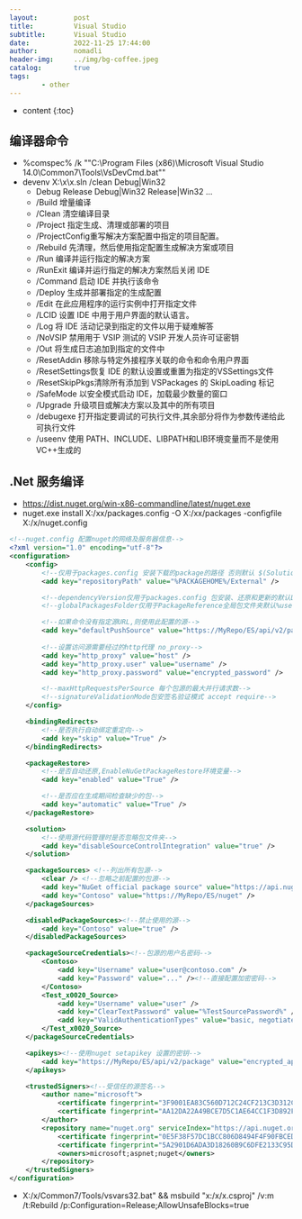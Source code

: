```yaml
---
layout:         post
title:          Visual Studio
subtitle:       Visual Studio
date:           2022-11-25 17:44:00
author:         nomadli
header-img:     ../img/bg-coffee.jpeg
catalog:        true
tags:
        - other
---
```


* content
{:toc}

## 编译器命令
- %comspec% /k ""C:\Program Files (x86)\Microsoft Visual Studio 14.0\Common7\Tools\VsDevCmd.bat""
- devenv X:\x\x.sln /clean Debug|Win32
    - Debug Release Debug|Win32 Release|Win32 ...
    - /Build        增量编译
    - /Clean        清空编译目录
    - /Project      指定生成、清理或部署的项目
    - /ProjectConfig重写解决方案配置中指定的项目配置。
    - /Rebuild      先清理，然后使用指定配置生成解决方案或项目
    - /Run          编译并运行指定的解决方案
    - /RunExit      编译并运行指定的解决方案然后关闭 IDE
    - /Command      启动 IDE 并执行该命令
    - /Deploy       生成并部署指定的生成配置
    - /Edit         在此应用程序的运行实例中打开指定文件
    - /LCID         设置 IDE 中用于用户界面的默认语言。
    - /Log          将 IDE 活动记录到指定的文件以用于疑难解答
    - /NoVSIP       禁用用于 VSIP 测试的 VSIP 开发人员许可证密钥
    - /Out          将生成日志追加到指定的文件中
    - /ResetAddin   移除与特定外接程序关联的命令和命令用户界面
    - /ResetSettings恢复 IDE 的默认设置或重置为指定的VSSettings文件
    - /ResetSkipPkgs清除所有添加到 VSPackages 的 SkipLoading 标记
    - /SafeMode     以安全模式启动 IDE，加载最少数量的窗口
    - /Upgrade      升级项目或解决方案以及其中的所有项目
    - /debugexe     打开指定要调试的可执行文件,其余部分将作为参数传递给此可执行文件
    - /useenv       使用 PATH、INCLUDE、LIBPATH和LIB环境变量而不是使用VC++生成的

## .Net 服务编译
- https://dist.nuget.org/win-x86-commandline/latest/nuget.exe
- nuget.exe install X:/xx/packages.config -O X:/xx/packages -configfile X:/x/nuget.config
```xml
<!--nuget.config 配置nuget的网络及服务器信息-->
<?xml version="1.0" encoding="utf-8"?>
<configuration>
    <config>
        <!--仅用于packages.config 安装下载的package的路径 否则默认 $(Solutiondir)/packages-->
        <add key="repositoryPath" value="%PACKAGEHOME%/External" />

        <!--dependencyVersion仅用于packages.config 包安装、还原和更新的默认Lowest、HighestPatch、HighestMinor、Highest-->
        <!--globalPackagesFolder仅用于PackageReference全局包文件夹默认%userprofile%\.nuget\packages NUGET_PACKAGES环境变量-->

        <!--如果命令没有指定源URL,则使用此配置的源-->
        <add key="defaultPushSource" value="https://MyRepo/ES/api/v2/package" />
        
        <!--设置访问源需要经过的http代理 no_proxy-->
        <add key="http_proxy" value="host" />
        <add key="http_proxy.user" value="username" />
        <add key="http_proxy.password" value="encrypted_password" />

        <!--maxHttpRequestsPerSource 每个包源的最大并行请求数-->
        <!--signatureValidationMode包安签名验证模式 accept require-->
    </config>

    <bindingRedirects>
        <!--是否执行自动绑定重定向-->
        <add key="skip" value="True" />
    </bindingRedirects>

    <packageRestore>
        <!--是否自动还原,EnableNuGetPackageRestore环境变量-->
        <add key="enabled" value="True" />

        <!--是否应在生成期间检查缺少的包-->
        <add key="automatic" value="True" />
    </packageRestore>

    <solution>
        <!--使用源代码管理时是否忽略包文件夹-->
        <add key="disableSourceControlIntegration" value="true" />
    </solution>

    <packageSources> <!--列出所有包源-->
        <clear /> <!--忽略之前配置的包源-->
        <add key="NuGet official package source" value="https://api.nuget.org/v3/index.json" />
        <add key="Contoso" value="https://MyRepo/ES/nuget" />
    </packageSources>

    <disabledPackageSources><!--禁止使用的源-->
        <add key="Contoso" value="true" />
    </disabledPackageSources>

    <packageSourceCredentials><!--包源的用户名密码-->
        <Contoso>
            <add key="Username" value="user@contoso.com" />
            <add key="Password" value="..." /><!--直接配置加密密码-->
        </Contoso>
        <Test_x0020_Source>
            <add key="Username" value="user" />
            <add key="ClearTextPassword" value="%TestSourcePassword%" /><!--环境变量密码或未加密密码-->
            <add key="ValidAuthenticationTypes" value="basic, negotiate" /><!--密码验证模式-->
        </Test_x0020_Source>
    </packageSourceCredentials>

    <apikeys><!--使用nuget setapikey 设置的密钥-->
        <add key="https://MyRepo/ES/api/v2/package" value="encrypted_api_key" />
    </apikeys>

    <trustedSigners><!--受信任的源签名-->
        <author name="microsoft">
            <certificate fingerprint="3F9001EA83C560D712C24CF213C3D312CB3BFF51EE89435D3430BD06B5D0EECE" hashAlgorithm="SHA256" allowUntrustedRoot="false" />
            <certificate fingerprint="AA12DA22A49BCE7D5C1AE64CC1F3D892F150DA76140F210ABD2CBFFCA2C18A27" hashAlgorithm="SHA256" allowUntrustedRoot="false" />
        </author>
        <repository name="nuget.org" serviceIndex="https://api.nuget.org/v3/index.json">
            <certificate fingerprint="0E5F38F57DC1BCC806D8494F4F90FBCEDD988B46760709CBEEC6F4219AA6157D" hashAlgorithm="SHA256" allowUntrustedRoot="false" />
            <certificate fingerprint="5A2901D6ADA3D18260B9C6DFE2133C95D74B9EEF6AE0E5DC334C8454D1477DF4" hashAlgorithm="SHA256" allowUntrustedRoot="false" />
            <owners>microsoft;aspnet;nuget</owners>
        </repository>
    </trustedSigners>
</configuration>
```
- X:/x/Common7/Tools/vsvars32.bat" && msbuild  "x:/x/x.csproj" /v:m /t:Rebuild /p:Configuration=Release;AllowUnsafeBlocks=true 
